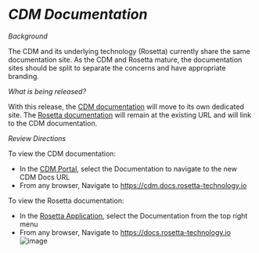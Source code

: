 # *CDM Documentation*

_Background_

The CDM and its underlying technology (Rosetta) currently share the same documentation site. As the CDM and Rosetta mature, the documentation sites should be split to separate the concerns and have appropriate branding.

_What is being released?_

With this release, the [CDM documentation](https://cdm.docs.rosetta-technology.io) will move to its own dedicated site. The [Rosetta documentation](https://docs.rosetta-technology.io) will remain at the existing URL and will link to the CDM documentation.

_Review Directions_

To view the CDM documentation:

- In the [CDM Portal](https://portal.cdm.rosetta-technology.io/), select the Documentation to navigate to the new CDM Docs URL
- From any browser, Navigate to https://cdm.docs.rosetta-technology.io

To view the Rosetta documentation:

- In the [Rosetta Application](https://ui.rosetta-technology.io), select the Documentation from the top right menu
- From any browser, Navigate to https://docs.rosetta-technology.io
![image](https://user-images.githubusercontent.com/19842097/157029940-41c0acfa-e50d-4ef1-b286-a781f4b5be18.png)
